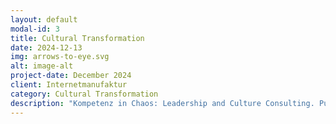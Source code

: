 ```yaml
---
layout: default
modal-id: 3
title: Cultural Transformation
date: 2024-12-13
img: arrows-to-eye.svg
alt: image-alt
project-date: December 2024
client: Internetmanufaktur
category: Cultural Transformation
description: "Kompetenz in Chaos: Leadership and Culture Consulting. Pushing your organisation to the next level."
---
```

